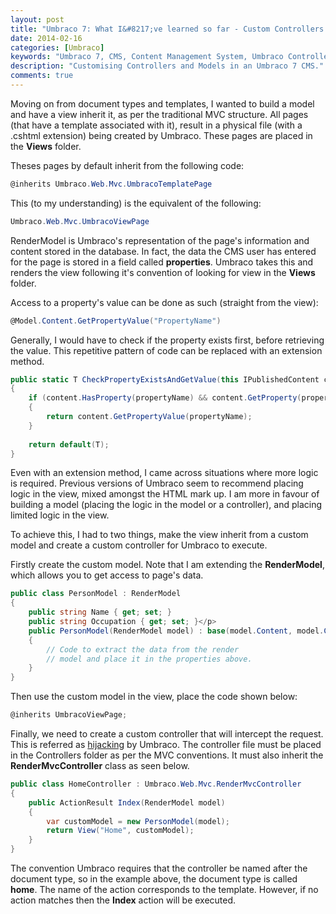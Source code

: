 ```yaml
---
layout: post
title: "Umbraco 7: What I&#8217;ve learned so far - Custom Controllers and Models"
date: 2014-02-16
categories: [Umbraco]
keywords: "Umbraco 7, CMS, Content Management System, Umbraco Controllers"
description: "Customising Controllers and Models in an Umbraco 7 CMS."
comments: true
---
```

Moving on from document types and templates, I wanted to build a model and have a view inherit it, as per the
traditional MVC structure. All pages (that have a template associated with it), result in a physical file (with a
.cshtml extension) being created by Umbraco. These pages are placed in the **Views** folder.

Theses pages by default inherit from the following code:

``` csharp
@inherits Umbraco.Web.Mvc.UmbracoTemplatePage
```

This (to my understanding) is the equivalent of the following:

``` csharp
Umbraco.Web.Mvc.UmbracoViewPage
```

RenderModel is Umbraco's representation of the page's information and content stored in the database. In fact, the
data the CMS user has entered for the page is stored in a field called **properties**. Umbraco takes this and renders
the view following it's convention of looking for view in the **Views** folder.

Access to a property's value can be done as such (straight from the view):

``` csharp
@Model.Content.GetPropertyValue("PropertyName")
```

Generally, I would have to check if the property exists first, before retrieving the value. This repetitive pattern of
code can be replaced with an extension method.

``` csharp
public static T CheckPropertyExistsAndGetValue(this IPublishedContent content, string propertyName)where T : class
{
    if (content.HasProperty(propertyName) && content.GetProperty(propertyName).HasValue)
    {
        return content.GetPropertyValue(propertyName);
    }
   
    return default(T);
}
```

Even with an extension method, I came across situations where more logic is required. Previous versions of Umbraco seem
to recommend placing logic in the view, mixed amongst the HTML mark up. I am more in favour of building a model
(placing the logic in the model or a controller), and placing limited logic in the view.

To achieve this, I had to two things, make the view inherit from a custom model and create a custom controller for
Umbraco to execute.

Firstly create the custom model. Note that I am extending the **RenderModel**, which allows you to get access to page's
data.

``` csharp
public class PersonModel : RenderModel
{
	public string Name { get; set; }
	public string Occupation { get; set; }</p>
	public PersonModel(RenderModel model) : base(model.Content, model.CurrentCulture)
	{
	    // Code to extract the data from the render
	    // model and place it in the properties above.
	}
}
```

Then use the custom model in the view, place the code shown below:

``` csharp
@inherits UmbracoViewPage;
```

Finally, we need to create a custom controller that will intercept the request. This is referred as
[hijacking](http://our.umbraco.org/documentation/Reference/Mvc/custom-controllers "hijacking") by Umbraco. The
controller file must be placed in the Controllers folder as per the MVC conventions. It must also inherit the
**RenderMvcController** class as seen below.

``` csharp
public class HomeController : Umbraco.Web.Mvc.RenderMvcController
{
    public ActionResult Index(RenderModel model)
    {
        var customModel = new PersonModel(model);
        return View("Home", customModel);
    }
}
```

The convention Umbraco requires that the controller be named after the document type, so in the example above, the
document type is called **home**. The name of the action corresponds to the template. However, if no action matches
then the **Index** action will be executed.